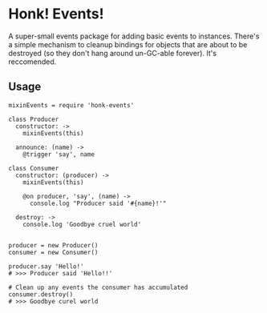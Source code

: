 Honk! Events!
=============
A super-small events package for adding basic events to instances. There's a
simple mechanism to cleanup bindings for objects that are about to be destroyed
(so they don't hang around un-GC-able forever). It's reccomended.

Usage
-----

    mixinEvents = require 'honk-events'

    class Producer
      constructor: ->
        mixinEvents(this)

      announce: (name) ->
        @trigger 'say', name

    class Consumer
      constructor: (producer) ->
        mixinEvents(this)

        @on producer, 'say', (name) ->
          console.log "Producer said '#{name}!'"

      destroy: ->
        console.log 'Goodbye cruel world'


    producer = new Producer()
    consumer = new Consumer()

    producer.say 'Hello!'
    # >>> Producer said 'Hello!!'

    # Clean up any events the consumer has accumulated
    consumer.destroy()
    # >>> Goodbye curel world
